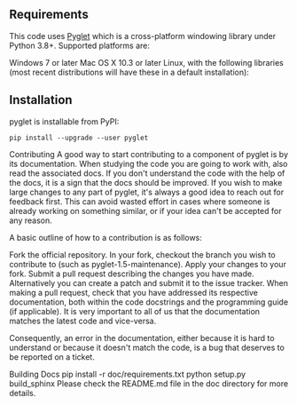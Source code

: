 
## Requirements

This code uses [Pyglet](https://github.com/pyglet/pyglet) which is a cross-platform windowing library under Python 3.8+. 
Supported platforms are:

Windows 7 or later
Mac OS X 10.3 or later
Linux, with the following libraries (most recent distributions will have these in a default installation):

## Installation
pyglet is installable from PyPI:

    pip install --upgrade --user pyglet

Contributing
A good way to start contributing to a component of pyglet is by its documentation. When studying the code you are going to work with, also read the associated docs. If you don't understand the code with the help of the docs, it is a sign that the docs should be improved. If you wish to make large changes to any part of pyglet, it's always a good idea to reach out for feedback first. This can avoid wasted effort in cases where someone is already working on something similar, or if your idea can't be accepted for any reason.

A basic outline of how to a contribution is as follows:

Fork the official repository.
In your fork, checkout the branch you wish to contribute to (such as pyglet-1.5-maintenance).
Apply your changes to your fork.
Submit a pull request describing the changes you have made.
Alternatively you can create a patch and submit it to the issue tracker.
When making a pull request, check that you have addressed its respective documentation, both within the code docstrings and the programming guide (if applicable). It is very important to all of us that the documentation matches the latest code and vice-versa.

Consequently, an error in the documentation, either because it is hard to understand or because it doesn't match the code, is a bug that deserves to be reported on a ticket.

Building Docs
pip install -r doc/requirements.txt
python setup.py build_sphinx
Please check the README.md file in the doc directory for more details.

